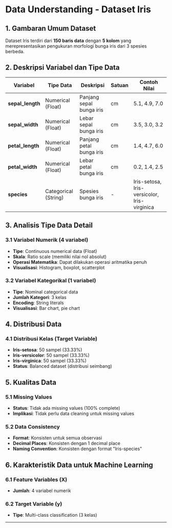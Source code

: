 # Data Understanding - Dataset Iris

## 1. Gambaran Umum Dataset

Dataset Iris terdiri dari **150 baris data** dengan **5 kolom** yang merepresentasikan pengukuran morfologi bunga iris dari 3 spesies berbeda.

## 2. Deskripsi Variabel dan Tipe Data

| Variabel | Tipe Data | Deskripsi | Satuan | Contoh Nilai |
|----------|-----------|-----------|--------|--------------|
| **sepal_length** | Numerical (Float) | Panjang sepal bunga iris | cm | 5.1, 4.9, 7.0 |
| **sepal_width** | Numerical (Float) | Lebar sepal bunga iris | cm | 3.5, 3.0, 3.2 |
| **petal_length** | Numerical (Float) | Panjang petal bunga iris | cm | 1.4, 4.7, 6.0 |
| **petal_width** | Numerical (Float) | Lebar petal bunga iris | cm | 0.2, 1.4, 2.5 |
| **species** | Categorical (String) | Spesies bunga iris | - | Iris-setosa, Iris-versicolor, Iris-virginica |

## 3. Analisis Tipe Data Detail

### 3.1 Variabel Numerik (4 variabel)
- **Tipe**: Continuous numerical data (Float)
- **Skala**: Ratio scale (memiliki nilai nol absolut)
- **Operasi Matematika**: Dapat dilakukan operasi aritmatika penuh
- **Visualisasi**: Histogram, boxplot, scatterplot

### 3.2 Variabel Kategorikal (1 variabel)
- **Tipe**: Nominal categorical data
- **Jumlah Kategori**: 3 kelas
- **Encoding**: String literals
- **Visualisasi**: Bar chart, pie chart

## 4. Distribusi Data

### 4.1 Distribusi Kelas (Target Variable)
- **Iris-setosa**: 50 sampel (33.33%)
- **Iris-versicolor**: 50 sampel (33.33%)
- **Iris-virginica**: 50 sampel (33.33%)
- **Status**: Balanced dataset (distribusi seimbang)

## 5. Kualitas Data

### 5.1 Missing Values
- **Status**: Tidak ada missing values (100% complete)
- **Implikasi**: Tidak perlu data cleaning untuk missing values

### 5.2 Data Consistency
- **Format**: Konsisten untuk semua observasi
- **Decimal Places**: Konsisten dengan 1 decimal place
- **Naming Convention**: Konsisten dengan format "Iris-species"

## 6. Karakteristik Data untuk Machine Learning

### 6.1 Feature Variables (X)
- **Jumlah**: 4 variabel numerik

### 6.2 Target Variable (y)
- **Tipe**: Multi-class classification (3 kelas)

---

